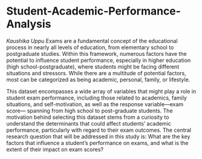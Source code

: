 # Student-Academic-Performance-Analysis
*Kaushika Uppu*
Exams are a fundamental concept of the educational process in nearly all levels of education, from elementary school to postgraduate studies. Within this framework, numerous factors have the potential to influence student performance, especially in higher education (high school-postgraduate), where students might be facing different situations and stressors. While there are a multitude of potential factors, most can be categorized as being academic, personal, family, or lifestyle.

This dataset encompasses a wide array of variables that might play a role in student exam performance, including those related to academics, family situations, and self-motivation, as well as the response variable—exam score— spanning from high school to post-graduate students. The motivation behind selecting this dataset stems from a curiosity to understand the determinants that could affect students’ academic performance, particularly with regard to their exam outcomes. The central research question that will be addressed in this study is: What are the key factors that influence a student’s performance on exams, and what is the extent of their impact on exam scores?
